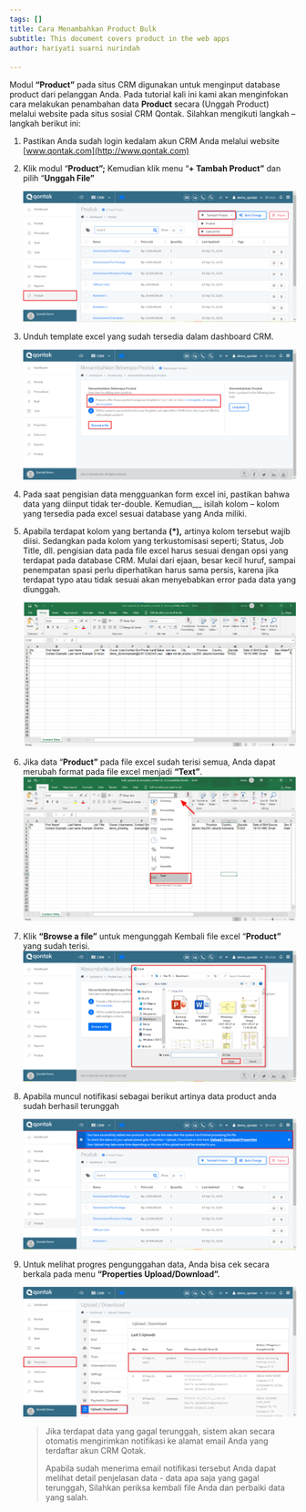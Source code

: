 ```yaml
---
tags: []
title: Cara Menambahkan Product Bulk
subtitle: This document covers product in the web apps
author: hariyati suarni nurindah

---
```

Modul **“Product”** pada situs CRM digunakan untuk menginput database product dari pelanggan Anda. Pada tutorial kali ini kami akan menginfokan cara melakukan penambahan data **Product** secara (Unggah Product) melalui website pada situs sosial CRM Qontak. Silahkan mengikuti langkah – langkah berikut ini:

1. Pastikan Anda sudah login kedalam akun CRM Anda melalui website [www.qontak.com](http://www.qontak.com)
2. Klik modul “**Product”;** Kemudian klik menu “**+ Tambah Product”** dan pilih “**Unggah File”**

   ![](/uploads/product1.PNG)
3. Unduh template excel yang sudah tersedia dalam dashboard CRM.

   ![](/uploads/product2.PNG)
4. Pada saat pengisian data mengguankan form excel ini, pastikan bahwa data yang diinput tidak ter-double. Kemudian_,_ isilah kolom – kolom yang tersedia pada excel sesuai database yang Anda miliki.
5. Apabila terdapat kolom yang bertanda **(*),** artinya kolom tersebut wajib diisi. Sedangkan pada kolom yang terkustomisasi seperti; Status, Job Title, dll. pengisian data pada file excel harus sesuai dengan opsi yang terdapat pada database CRM. Mulai dari ejaan, besar kecil huruf, sampai penempatan spasi perlu diperhatikan harus sama persis, karena jika terdapat typo atau tidak sesuai akan menyebabkan error pada data yang diunggah.

   ![](/uploads/bulkontak4.PNG)
6. Jika data “**Product”** pada file excel sudah terisi semua, Anda dapat merubah format pada file excel menjadi **“Text”**.  
   ![](/uploads/bulkontak6.PNG)
7. Klik **“Browse a file”** untuk mengunggah Kembali file excel “**Product”** yang sudah terisi.  
   ![](/uploads/product3.PNG)
8. Apabila muncul notifikasi sebagai berikut artinya data product anda sudah berhasil terunggah

   ![](/uploads/product4.PNG)
9. Untuk melihat progres pengunggahan data, Anda bisa cek secara berkala pada menu **“Properties Upload/Download”.**

   ![](/uploads/product5.PNG)

   > Jika terdapat data yang gagal terunggah, sistem akan secara otomatis mengirimkan notifikasi ke alamat email Anda yang terdaftar akun CRM Qotak.
   >
   > Apabila sudah menerima email notifikasi tersebut Anda dapat melihat detail penjelasan data - data apa saja yang gagal terunggah, Silahkan periksa kembali file Anda dan perbaiki data yang salah.